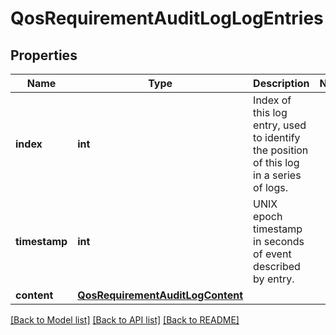 # QosRequirementAuditLogLogEntries

## Properties
Name | Type | Description | Notes
------------ | ------------- | ------------- | -------------
**index** | **int** | Index of this log entry, used to identify the position of this log in a series of logs.  | 
**timestamp** | **int** | UNIX epoch timestamp in seconds of event described by entry. | 
**content** | [**QosRequirementAuditLogContent**](QosRequirementAuditLogContent.md) |  | 

[[Back to Model list]](../README.md#documentation-for-models) [[Back to API list]](../README.md#documentation-for-api-endpoints) [[Back to README]](../README.md)

